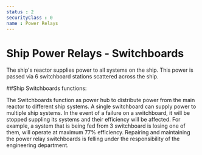 ```yaml
---
status : 2
securityClass : 0
name : Power Relays
---
```


# Ship Power Relays - Switchboards 

The ship's reactor supplies power to all systems on the ship. This power is passed via 6 switchboard stations scattered across the ship. 

##Ship Switchboards functions:

The Switchboards function as power hub to distribute power from the main reactor to different ship systems. A single switchboard can supply power to multiple ship systems.
In the event of a failure on a switchboard, it will be stopped suppling its systems and their efficiency will be affected. For example, a system that is being fed from 3 switchboard is losing one of them, will operate at maximum 77% efficiency. 
Repairing and maintaining the power relay switchboards is felling under the responsibility of the engineering department. 

